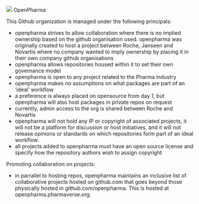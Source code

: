 ![](https://openpharma.s3.us-east-2.amazonaws.com/streamlit_img/logo.png) OpenPharma

This Github organization is managed under the following principals:

- openpharma strives to allow collaboration where there is no implied ownership based on the github organisation used. openpharma was originally created to host a project between Roche, Janseen and Novartis where no company wanted to imply ownership by placing it in their own company github organisations
- openpharma allows repositories housed within it to set their own governance model
- openpharma is open to any project related to the Pharma industry
- openpharma makes no assumptions on what packages are part of an ‘ideal’ workflow
- a preference is always placed on opensource from day 1, but openpharma will also host packages in private repos on request
- currently, admin access to the org is shared between Roche and Novartis
- openpharma will not hold any IP or copyright of associated projects, it will not be a platform for discussion or host initiatives, and it will not release opinions or standards on which repositories form part of an ideal workflow.
- all projects added to openpharma must have an open source license and specify how the repository authors wish to assign copyright

Promoting collaboration on projects:

- in parrallel to hosting repos, openpharma maintains an inclusive list of collaborative projects hosted on github.com that goes beyond those physically hosted in github.com/openpharma. This is hosted at openpharma.pharmaverse.org.
